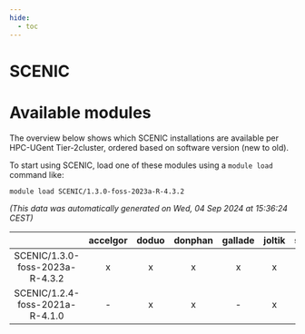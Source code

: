 ```yaml
---
hide:
  - toc
---
```


SCENIC
======

# Available modules


The overview below shows which SCENIC installations are available per HPC-UGent Tier-2cluster, ordered based on software version (new to old).

To start using SCENIC, load one of these modules using a `module load` command like:

```shell
module load SCENIC/1.3.0-foss-2023a-R-4.3.2
```

*(This data was automatically generated on Wed, 04 Sep 2024 at 15:36:24 CEST)*  

| |accelgor|doduo|donphan|gallade|joltik|shinx|skitty|
| :---: | :---: | :---: | :---: | :---: | :---: | :---: | :---: |
|SCENIC/1.3.0-foss-2023a-R-4.3.2|x|x|x|x|x|-|x|
|SCENIC/1.2.4-foss-2021a-R-4.1.0|-|x|x|-|x|-|x|
